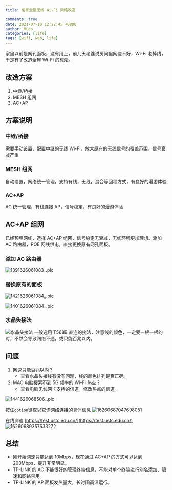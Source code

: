 ```yaml
---
title: 居家全屋无线 Wi-Fi 网络改造

comments: true
date: 2021-07-10 12:22:45 +0800
author: MLeo
categories: [life] 
tags: [wifi, web, life]
---
```


家里以前是网孔面板，没有用上，前几天老婆说房间里网速不好，Wi-Fi 老掉线，于是有了改造全屋 Wi-Fi 的想法。

## 改造方案

1. 中继/桥接
2. MESH 组网
3. AC+AP

## 方案说明

### 中继/桥接

需要手动设置，配置中继的无线 Wi-Fi，放大原有的无线信号的覆盖范围，信号衰减严重

### MESH 组网

自动设置，网络统一管理，支持有线，无线，混合等回程方式，有良好的漫游体验

### AC+AP

AC 统一管理，有线连接 AP，信号稳定，有良好的漫游体验

## AC+AP 组网

已经预埋网线，选择 AC+AP 组网，信号稳定无衰减，无线环境更加理想。添加 AC 路由器，POE 网线供电，直接更换原有网孔面板。

### 添加 AC 路由器

![1391626061083_.pic](https://images.ichochy.com/1391626061083_.pic.jpg)

### 替换原有的面板

![1421626061084_.pic](https://images.ichochy.com/1421626061084_.pic.jpg)

![1401626061084_.pic](https://images.ichochy.com/1401626061084_.pic.jpg)

### 水晶头接法

![水晶头接法](https://images.ichochy.com/%E6%B0%B4%E6%99%B6%E5%A4%B4%E6%8E%A5%E6%B3%95.png)
一般选用 T568B 直连的接法，注意线的颜色，一定要一根一根的对，不然会导致网络不通，或只能百兆以内。

## 问题

1. 网速只能百兆以内？
    - 查看水晶头接线有没有问题，线的颜色排列是否正确。
2. MAC 电脑搜索不到 5G 频率的 Wi-Fi 热点？
    - 查看电脑无线网卡支持的信道，修改热点的信道。

![1441626068506_.pic](https://images.ichochy.com/1441626068506_.pic.jpg)

按住`option`键查以查询网络连接的具体信息
![16260687047698051](https://images.ichochy.com/16260687047698051.png)

在线测速 [https://test.ustc.edu.cn/](https://test.ustc.edu.cn/)
![16260689357633272](https://images.ichochy.com/16260689357633272.png)

## 总结

- 刚开始网速只能达到 10Mbps，现在通过 AC+AP 的方式可以达到 200Mbps，提升非常明显。
- TP-LINK 的 AC 不能很好的管理终端信息，不能对单个终端进行别名添加、限速和网络禁用。
- TP-LINK 的 AP 面板发热量大，长时间高温运行。
